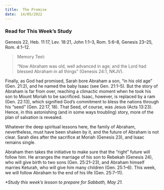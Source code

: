 ```yaml
---
title:  The Promise
date:  14/05/2022
---
```


### Read for This Week’s Study
Genesis 22, Heb. 11:17, Lev. 18:21, John 1:1–3, Rom. 5:6–8, Genesis 23–25, Rom. 4:1–12.

> <p>Memory Text:</p>
> “Now Abraham was old, well advanced in age; and the Lord had blessed Abraham in all things” (Genesis 24:1, NKJV).

Finally, as God had promised, Sarah bore Abraham a son, “in his old age” (Gen. 21:2), and he named the baby Isaac (see Gen. 21:1–5). But the story of Abraham is far from over, reaching a climactic moment when he took his son to Mount Moriah to be sacrificed. Isaac, however, is replaced by a ram (Gen. 22:13), which signified God’s commitment to bless the nations through his “seed” (Gen. 22:17, 18). That Seed, of course, was Jesus (Acts 13:23). Hence, in this astonishing (and in some ways troubling) story, more of the plan of salvation is revealed.

Whatever the deep spiritual lessons here, the family of Abraham, nevertheless, must have been shaken by it, and the future of Abraham is not clear. Sarah dies after the sacrifice at Moriah (Genesis 23), and Isaac remains single.

Abraham then takes the initiative to make sure that the “right” future will follow him. He arranges the marriage of his son to Rebekah (Genesis 24), who will give birth to two sons (Gen. 25:21–23), and Abraham himself marries Keturah, who will give him many children (Gen. 25:1–6). This week, we will follow Abraham to the end of his life (Gen. 25:7–11).

_*Study this week’s lesson to prepare for Sabbath, May 21._